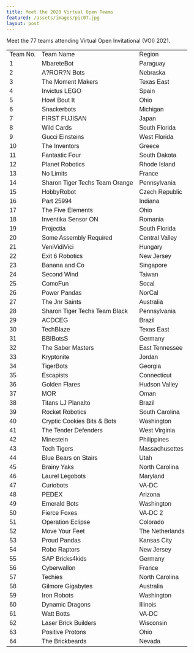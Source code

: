 ```yaml
---
title: Meet the 2020 Virtual Open Teams
featured: /assets/images/pic07.jpg
layout: post
---
```


<p>Meet the 77 teams attending Virtual Open Invitational (VOI) 2021.
<style>
table {
  font-family: arial, sans-serif;
  border-collapse: collapse;
  width: 100%;
}

td, th {
  border: 1px solid #dddddd;
  text-align: left;
  padding: 8px;
}

tr:nth-child(even) {
  background-color: #dddddd;
}
</style>
<table><tr><td>Team No.</td><td>Team Name</td><td>Region</td></tr><tr><td>1</td><td>MbareteBot</td><td>Paraguay </td></tr><tr><td>2</td><td>A?ROR?N Bots</td><td>Nebraska </td></tr><tr><td>3</td><td>The Moment Makers</td><td>Texas East</td></tr><tr><td>4</td><td>Invictus LEGO</td><td>Spain</td></tr><tr><td>5</td><td>Howl Bout It</td><td>Ohio</td></tr><tr><td>6</td><td>Snackerbots</td><td>Michigan</td></tr><tr><td>7</td><td>FIRST FUJISAN</td><td>Japan</td></tr><tr><td>8</td><td>Wild Cards </td><td>South Florida</td></tr><tr><td>9</td><td>Gucci Einsteins</td><td>West Florida</td></tr><tr><td>10</td><td>The Inventors</td><td>Greece</td></tr><tr><td>11</td><td>Fantastic Four</td><td>South Dakota</td></tr><tr><td>12</td><td>Planet Robotics</td><td>Rhode Island</td></tr><tr><td>13</td><td>No Limits</td><td>France</td></tr><tr><td>14</td><td>Sharon Tiger Techs Team Orange</td><td>Pennsylvania</td></tr><tr><td>15</td><td>HobbyRobot</td><td>Czech Republic</td></tr><tr><td>16</td><td>Part 25994</td><td>Indiana</td></tr><tr><td>17</td><td>The Five Elements</td><td>Ohio</td></tr><tr><td>18</td><td>Inventika Sensor ON</td><td>Romania</td></tr><tr><td>19</td><td>Projectia</td><td>South Florida</td></tr><tr><td>20</td><td>Some Assembly Required</td><td>Central Valley</td></tr><tr><td>21</td><td>VeniVidiVici</td><td>Hungary</td></tr><tr><td>22</td><td>Exit 6 Robotics</td><td>New Jersey</td></tr><tr><td>23</td><td>Banana and Co</td><td>Singapore</td></tr><tr><td>24</td><td>Second Wind</td><td>Taiwan</td></tr><tr><td>25</td><td>ComoFun</td><td>Socal</td></tr><tr><td>26</td><td>Power Pandas</td><td>NorCal</td></tr><tr><td>27</td><td>The Jnr Saints</td><td>Australia</td></tr><tr><td>28</td><td>Sharon Tiger Techs Team Black </td><td>Pennsylvania</td></tr><tr><td>29</td><td>ACDCEG</td><td>Brazil</td></tr><tr><td>30</td><td>TechBlaze</td><td>Texas East</td></tr><tr><td>31</td><td>BBIBotsS</td><td>Germany</td></tr><tr><td>32</td><td>The Saber Masters</td><td>East Tennessee</td></tr><tr><td>33</td><td>Kryptonite</td><td>Jordan</td></tr><tr><td>34</td><td>TigerBots</td><td>Georgia</td></tr><tr><td>35</td><td>Escapists</td><td>Connecticut</td></tr><tr><td>36</td><td>Golden Flares</td><td>Hudson Valley</td></tr><tr><td>37</td><td>MOR</td><td>Oman</td></tr><tr><td>38</td><td>Titans LJ Planalto</td><td>Brazil</td></tr><tr><td>39</td><td>Rocket Robotics</td><td>South Carolina</td></tr><tr><td>40</td><td>Cryptic Cookies Bits & Bots</td><td>Washington</td></tr><tr><td>41</td><td>The Tender Defenders</td><td>West Virginia</td></tr><tr><td>42</td><td>Minestein</td><td>Philippines</td></tr><tr><td>43</td><td>Tech Tigers</td><td>Massachusettes</td></tr><tr><td>44</td><td>Blue Bears on Stairs</td><td>Utah</td></tr><tr><td>45</td><td>Brainy Yaks</td><td>North Carolina</td></tr><tr><td>46</td><td>Laurel Legobots</td><td>Maryland</td></tr><tr><td>47</td><td>Curiobots</td><td>VA-DC</td></tr><tr><td>48</td><td>PEDEX</td><td>Arizona</td></tr><tr><td>49</td><td>Emerald Bots</td><td>Washington</td></tr><tr><td>50</td><td>Fierce Foxes</td><td>VA-DC 2</td></tr><tr><td>51</td><td>Operation Eclipse</td><td>Colorado</td></tr><tr><td>52</td><td>Move Your Feet</td><td>The Netherlands</td></tr><tr><td>53</td><td>Proud Pandas</td><td>Kansas City</td></tr><tr><td>54</td><td>Robo Raptors</td><td>New Jersey</td></tr><tr><td>55</td><td>SAP Bricks4kids</td><td>Germany</td></tr><tr><td>56</td><td>Cyberwallon</td><td>France</td></tr><tr><td>57</td><td>Techies</td><td>North Carolina</td></tr><tr><td>58</td><td>Gilmore Gigabytes</td><td>Australia</td></tr><tr><td>59</td><td>Iron Robots</td><td>Washington</td></tr><tr><td>60</td><td>Dynamic Dragons</td><td>Illinois</td></tr><tr><td>61</td><td>Watt Botts</td><td>VA-DC</td></tr><tr><td>62</td><td>Laser Brick Builders</td><td>Wisconsin</td></tr><tr><td>63</td><td>Positive Protons</td><td>Ohio</td></tr><tr><td>64</td><td>The Brickbeards</td><td>Nevada</td></tr></table>




<!--
1 - MbareteBot - Paraguay
<br>
2 - A’ROR’N Bots - Nebraska
<br>
3 - The Moment Makers - Texas
<br>
4 - Invictus LEGO - Spain
<br>
5- Howl Bout It - Ohio
<br>
6 - Snackerbots - Michigan
<br>
7 - FIRST FUJISAN - Japan
<br>
8 - Wild Cards - South Florida
<br>
9 - Gucci Einsteins - West Florida
<br>
10 - The Inventors - Greece
<br>
11 - Fantastic Four - South Dakota
<br>
12 - Planet Robotics - Rhode Island
<br>
13 - No Limits - France
<br>
14 - The INVENTORS - Greece
<br>
15 - North-π-Bot - Greece
<br>
16 - The Honubots - Hawaii
<br>
17 - Snow White and the Critter Crew - Illinois
<br>
18 - Phoenix Cubitects - Illinois
<br>
19 - RoboLectro Velocity - India
<br>
20 - FIRST FUJISAN - Japan
<br>
21 - Robotna Girls - Jordan
<br>
22 - Bayou Builders - Louisiana
<br>
23 - Cyber Crocs - Louisiana
<br>
24 - Tech Tigers - Massachusetts
<br>
25 - Mechanic Sparkle - Mexico
<br>
26- Solar flares - New York
<br>
27 - Constant Deviation - Ohio
<br>
28 - Gears in Motion - Oregon
<br>
29 - MbareteBot - Paraguay
<br>
30 - Planet Robotics - Rhode Island
<br>
31 - Inventika Sensor ON - Romania
<br>
32 - Fantastic Five - South Dakota
<br>
33 - Inevitable - Texas
<br>
34 - TechBlaze - Texas
<br>
35 - Build the Future - The Netherlands
<br>
36 - R3 Robonauts - Trinidad and Tobago
<br>
37 - The City Of Agrah-Bots - Utah
<br>
38 - The Ruling Robot Falcons - Virginia
<br>
39 - Cryptic Cookies Bits 'n Bots - Washington
<br>
40 - The Golden Snitches - New York
<br>
41 - Team ogel sms2 - Belgium
<br>
42 - Sumbuilders - Azerbaijan
<br>
43 - SESI Biotech - Brazil
<br>
44 - FML - Vietnam
<br>
45 - WAVES - Ohio
<br>
46 - CIRAT - Colombia
<br>
47 - CRE8 - Ohio
<br>
48 - The Wharf Rats - North Carolina -->
</p>
